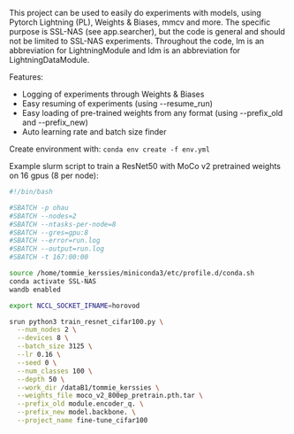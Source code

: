 This project can be used to easily do experiments with models, using Pytorch Lightning (PL), Weights & Biases, mmcv and more.
The specific purpose is SSL-NAS (see app.searcher), but the code is general and should not be limited to SSL-NAS experiments.
Throughout the code, lm is an abbreviation for LightningModule and ldm is an abbreviation for LightningDataModule.

Features:
- Logging of experiments through Weights & Biases
- Easy resuming of experiments (using --resume_run)
- Easy loading of pre-trained weights from any format (using --prefix_old and --prefix_new)
- Auto learning rate and batch size finder

Create environment with:
`conda env create -f env.yml`

Example slurm script to train a ResNet50 with MoCo v2 pretrained weights on 16 gpus (8 per node):
```bash
#!/bin/bash

#SBATCH -p ohau
#SBATCH --nodes=2
#SBATCH --ntasks-per-node=8
#SBATCH --gres=gpu:8
#SBATCH --error=run.log
#SBATCH --output=run.log
#SBATCH -t 167:00:00

source /home/tommie_kerssies/miniconda3/etc/profile.d/conda.sh
conda activate SSL-NAS
wandb enabled

export NCCL_SOCKET_IFNAME=horovod

srun python3 train_resnet_cifar100.py \
  --num_nodes 2 \
  --devices 8 \
  --batch_size 3125 \
  --lr 0.16 \
  --seed 0 \
  --num_classes 100 \
  --depth 50 \
  --work_dir /dataB1/tommie_kerssies \
  --weights_file moco_v2_800ep_pretrain.pth.tar \
  --prefix_old module.encoder_q. \
  --prefix_new model.backbone. \
  --project_name fine-tune_cifar100 
```
